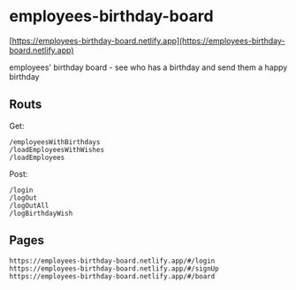 # employees-birthday-board

[https://employees-birthday-board.netlify.app](https://employees-birthday-board.netlify.app)

employees' birthday board - see who has a birthday and send them a happy birthday

## Routs

Get:
```
/employeesWithBirthdays
/loadEmployeesWithWishes
/loadEmployees
```

Post:
```
/login
/logOut
/logOutAll
/logBirthdayWish
```

## Pages

```
https://employees-birthday-board.netlify.app/#/login
https://employees-birthday-board.netlify.app/#/signUp
https://employees-birthday-board.netlify.app/#/board
```
